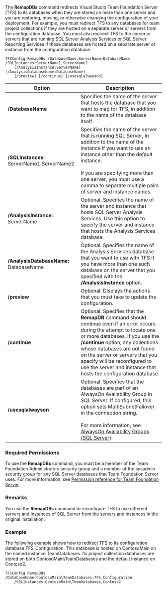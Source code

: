 The **RemapDBs** command redirects Visual Studio Team Foundation Server (TFS) to its databases
when they are stored on more than one server and you are restoring, moving, or otherwise changing the configuration of your deployment.
For example, you must redirect TFS to any databases for team project collections
if they are hosted on a separate server or servers from the configuration database.
You must also redirect TFS to the server or servers that are running SQL Server Analysis Services or SQL Server Reporting Services
if those databases are hosted on a separate server or instance from the configuration database.

	TFSConfig RemapDBs /DatabaseName:ServerName;DatabaseName /SQLInstances:ServerName1,ServerName2
		[/AnalysisInstance:ServerName] [/AnalysisDatabaseName:DatabaseName]
		[/preview] [/continue] [/usesqlalwayson]

<table>
	<thead>
		<tr>
			<th>Option</th>
			<th>Description</th>
		</tr>
	</thead>
	<tbody>
		<tr>
			<td><strong>/DatabaseName</strong></td>
			<td>Specifies the name of the server that hosts the database that you want to map for TFS, in addition to the name of the database itself.</td>
		</tr>
		<tr>
			<td><strong>/SQLInstances:</strong> ServerName1,ServerName2</td>
			<td>
				Specifies the name of the server that is running SQL Server,
				in addition to the name of the instance if you want to use an instance other than the default instance.<br/><br/>
				If you are specifying more than one server, you must use a comma to separate multiple pairs of server and instance names.
			</td>
		</tr>
		<tr>
			<td><strong>/AnalysisInstance:</strong> ServerName</td>
			<td>
				Optional. Specifies the name of the server and instance that hosts SQL Server Analysis Services.
				Use this option to specify the server and instance that hosts the Analysis Services database.
			</td>
		</tr>
		<tr>
			<td><strong>/AnalysisDatabaseName:</strong> DatabaseName</td>
			<td>
				Optional. Specifies the name of the Analysis Services database that you want to use
				with TFS if you have more than one such database on the server that you specified with the <strong>/AnalysisInstance</strong> option.
			</td>
		</tr>
		<tr>
			<td><strong>/preview</strong></td>
			<td>Optional. Displays the actions that you must take to update the configuration.</td>
		</tr>
		<tr>
			<td><strong>/continue</strong></td>
			<td>
				Optional. Specifies that the <strong>RemapDB</strong> command should continue even if an error occurs during the attempt to locate one or more databases.
				If you use the <strong>/continue</strong> option, any collections whose databases are not found on the server or servers that you specify
				will be reconfigured to use the server and instance that hosts the configuration database.
			</td>
		</tr>
		<tr>
			<td><strong>/usesqlalwayson</strong></td>
			<td>
				Optional. Specifies that the databases are part of an AlwaysOn Availability Group in SQL Server.
				If configured, this option sets MultiSubnetFailover in the connection string.<br/><br/>
				For more information, see <a href="http://msdn.microsoft.com/library/hh510230.aspx">AlwaysOn Availability Groups (SQL Server)</a>.
			</td>
		</tr>
	</tbody>
</table>

### Required Permissions

To use the **RemapDBs** command, you must be a member of the Team Foundation Administrators security group and a member of the sysadmin security group for any SQL Server databases that Team Foundation Server uses. For more information, see [Permission reference for Team Foundation Server](/vsts/../security/permissions.md).

### Remarks

You use the **RemapDBs** command to reconfigure TFS to use different servers and instances of SQL Server from the servers and instances in the original installation.

### Example

The following example shows how to redirect TFS to its configuration database TFS\_Configuration.
This database is hosted on ContosoMain on the named instance TeamDatabases.
Its project collection databases are stored on both ContosoMain\\TeamDatabases and the default instance on Contoso2.

    TFSConfig RemapDBs /DatabaseName:ContosoMain\TeamDatabases;TFS_Configuration
		/SQLInstances:ContosoMain\TeamDatabases,Contoso2
